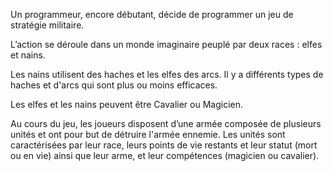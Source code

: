 Un programmeur, encore débutant, décide de programmer un jeu de stratégie militaire.


L’action se déroule dans un monde imaginaire peuplé par deux races : elfes et nains.


Les nains utilisent des haches et les elfes des arcs. Il y a différents types de haches et d'arcs qui sont plus ou moins efficaces.


Les elfes et les nains peuvent être Cavalier ou Magicien.


Au cours du jeu, les joueurs disposent d’une armée composée de plusieurs unités et ont pour but de détruire l'armée ennemie. Les unités sont caractérisées par leur race, leurs points de vie restants et leur statut (mort ou en vie) ainsi que leur arme, et leur compétences (magicien ou cavalier).